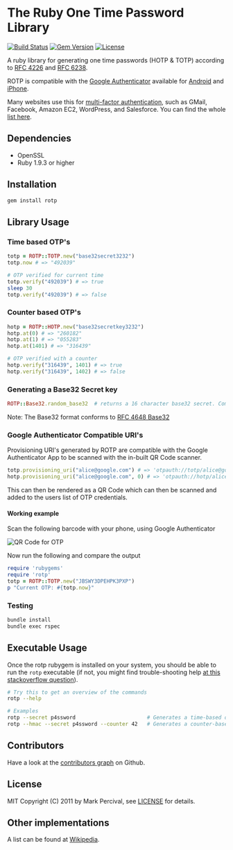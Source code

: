 # The Ruby One Time Password Library

[![Build Status](https://secure.travis-ci.org/mdp/rotp.png)](https://travis-ci.org/mdp/rotp)
[![Gem Version](https://badge.fury.io/rb/rotp.svg)](https://rubygems.org/gems/rotp)
[![License](https://img.shields.io/badge/license-MIT-blue.svg?style=flat)](https://github.com/mdp/rotp/blob/master/LICENSE)

A ruby library for generating one time passwords (HOTP & TOTP) according to [RFC 4226](http://tools.ietf.org/html/rfc4226) and [RFC 6238](http://tools.ietf.org/html/rfc6238).

ROTP is compatible with the [Google Authenticator](https://github.com/google/google-authenticator) available for [Android](https://play.google.com/store/apps/details?id=com.google.android.apps.authenticator2) and [iPhone](https://itunes.apple.com/en/app/google-authenticator/id388497605).

Many websites use this for [multi-factor authentication](https://www.youtube.com/watch?v=17rykTIX_HY), such as GMail, Facebook, Amazon EC2, WordPress, and Salesforce. You can find the whole [list here](https://en.wikipedia.org/wiki/Google_Authenticator#Usage).

## Dependencies

* OpenSSL
* Ruby 1.9.3 or higher

## Installation

```bash
gem install rotp
```

## Library Usage

### Time based OTP's

```ruby
totp = ROTP::TOTP.new("base32secret3232")
totp.now # => "492039"

# OTP verified for current time
totp.verify("492039") # => true
sleep 30
totp.verify("492039") # => false
```

### Counter based OTP's

```ruby
hotp = ROTP::HOTP.new("base32secretkey3232")
hotp.at(0) # => "260182"
hotp.at(1) # => "055283"
hotp.at(1401) # => "316439"

# OTP verified with a counter
hotp.verify("316439", 1401) # => true
hotp.verify("316439", 1402) # => false
```

### Generating a Base32 Secret key

```ruby
ROTP::Base32.random_base32  # returns a 16 character base32 secret. Compatible with Google Authenticator
```

Note: The Base32 format conforms to [RFC 4648 Base32](http://en.wikipedia.org/wiki/Base32#RFC_4648_Base32_alphabet)

### Google Authenticator Compatible URI's

Provisioning URI's generated by ROTP are compatible with the Google Authenticator App
to be scanned with the in-built QR Code scanner.

```ruby
totp.provisioning_uri("alice@google.com") # => 'otpauth://totp/alice@google.com?secret=JBSWY3DPEHPK3PXP'
hotp.provisioning_uri("alice@google.com", 0) # => 'otpauth://hotp/alice@google.com?secret=JBSWY3DPEHPK3PXP&counter=0'
```

This can then be rendered as a QR Code which can then be scanned and added to the users
list of OTP credentials.

#### Working example

Scan the following barcode with your phone, using Google Authenticator

![QR Code for OTP](http://chart.apis.google.com/chart?cht=qr&chs=250x250&chl=otpauth%3A%2F%2Ftotp%2Falice%40google.com%3Fsecret%3DJBSWY3DPEHPK3PXP)

Now run the following and compare the output

```ruby
require 'rubygems'
require 'rotp'
totp = ROTP::TOTP.new("JBSWY3DPEHPK3PXP")
p "Current OTP: #{totp.now}"
```

### Testing

```bash
bundle install
bundle exec rspec
```

## Executable Usage

Once the rotp rubygem is installed on your system, you should be able to run the `rotp` executable
(if not, you might find trouble-shooting help [at this stackoverflow question](http://stackoverflow.com/a/909980)).

```bash
# Try this to get an overview of the commands
rotp --help

# Examples
rotp --secret p4ssword                       # Generates a time-based one-time password
rotp --hmac --secret p4ssword --counter 42   # Generates a counter-based one-time password
```

## Contributors

Have a look at the [contributors graph](https://github.com/mdp/rotp/graphs/contributors) on Github.

## License

MIT Copyright (C) 2011 by Mark Percival, see [LICENSE](https://github.com/mdp/rotp/blob/master/LICENSE) for details.

## Other implementations

A list can be found at [Wikipedia](https://en.wikipedia.org/wiki/Google_Authenticator#Implementations).
